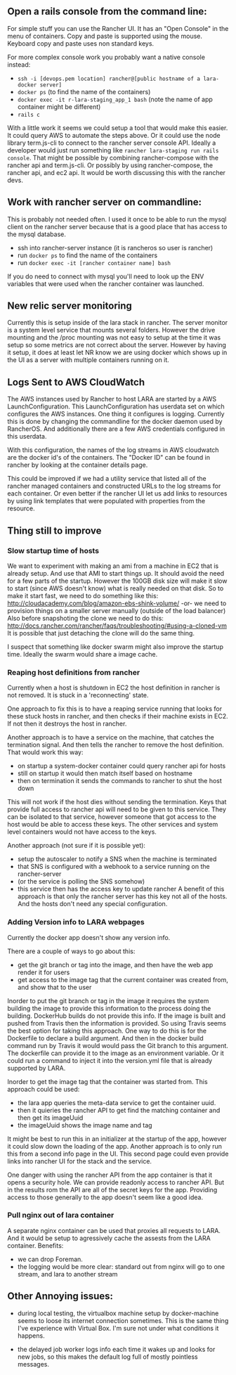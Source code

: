 ## Open a rails console from the command line:

For simple stuff you can use the Rancher UI. It has an "Open Console" in the menu of containers.
Copy and paste is supported using the mouse. Keyboard copy and paste uses non standard keys.

For more complex console work you probably want a native console instead:

- `ssh -i [devops.pem location] rancher@[public hostname of a lara-docker server]`
- `docker ps` (to find the name of the containers)
- `docker exec -it r-lara-staging_app_1 bash` (note the name of app container might be different)
- `rails c`

With a little work it seems we could setup a tool that would make this easier. It could query AWS to automate the
steps above.  Or it could use the node library term.js-cli to connect to the rancher server console API.
Ideally a developer would just run something like `rancher lara-staging run rails console`.
That might be possible by combining rancher-compose with the rancher api and term.js-cli.
Or possibly by using rancher-compose, the rancher api, and ec2 api.
It would be worth discussing this with the rancher devs.

## Work with rancher server on commandline:

This is probably not needed often. I used it once to be able to run the mysql client
on the rancher server because that is a good place that has access to the mysql database.

- ssh into rancher-server instance (it is rancheros so user is rancher)
- run `docker ps` to find the name of the containers
- run `docker exec -it [rancher container name] bash`

If you do need to connect with mysql you'll need to look up the ENV variables that were used
when the rancher container was launched.

## New relic server monitoring

Currently this is setup inside of the lara stack in rancher. The server monitor is a system level service that mounts
several folders. However the drive mounting and the /proc mounting was not easy to setup at the time it was setup
so some metrics are not correct about the server. However by having it setup, it does at least let NR know we are using
docker which shows up in the UI as a server with multiple containers running on it.

## Logs Sent to AWS CloudWatch

The AWS instances used by Rancher to host LARA are started by a AWS LaunchConfiguration.  This LaunchConfiguration
has userdata set on which configures the AWS instances. One thing it configures is logging.
Currently this is done by changing the commandline for the docker daemon used by RancherOS.
And additionally there are a few AWS credentials configured in this userdata.

With this configuration, the names of the log streams in AWS cloudwatch are the docker id's of the containers.
The "Docker ID" can be found in rancher by looking at the container details page.

This could be improved if we had a utility service that listed all of the rancher managed containers and constructed
URLs to the log streams for each container. Or even better if the rancher UI let us add links to resources by
using link templates that were populated with properties from the resource.

## Thing still to improve

### Slow startup time of hosts

We want to experiment with making an ami from a machine in EC2 that is already setup.
And use that AMI to start things up. It should avoid the need for a few parts of the
startup. However the 100GB disk size will make it slow to start (since AWS doesn't know)
what is really needed on that disk.  So to make it start fast, we need to do something
like this:
http://cloudacademy.com/blog/amazon-ebs-shink-volume/
-or- we need to provision things on a smaller server manually (outside of the load balancer)
Also before snapshoting the clone we need to do this:
http://docs.rancher.com/rancher/faqs/troubleshooting/#using-a-cloned-vm
It is possible that just detaching the clone will do the same thing.

I suspect that something like docker swarm might also improve the startup time. Ideally
the swarm would share a image cache.

### Reaping host definitions from rancher

Currently when a host is shutdown in EC2 the host definition in rancher is not removed.
It is stuck in a 'reconnecting' state.

One approach to fix this is to have a reaping service running that looks for these stuck
hosts in rancher, and then checks if their machine exists in EC2. If not then it destroys
the host in rancher.

Another approach is to have a service on the machine, that catches the termination signal.
And then tells the rancher to remove the host definition. That would work this way:
- on startup a system-docker container could query rancher api for hosts
- still on startup it would then match itself based on hostname
- then on termination it sends the commands to rancher to shut the host down

This will not work if the host dies without sending the termination.
Keys that provide full access to rancher api will need to be given to this service.
They can be isolated to that service, however someone that got access to the host would
be able to access these keys. The other services and system level containers would not
have access to the keys.

Another approach (not sure if it is possible yet):
- setup the autoscaler to notify a SNS when the machine is terminated
- that SNS is configured with a webhook to a service running on the rancher-server
- (or the service is polling the SNS somehow)
- this service then has the access key to update rancher
A benefit of this approach is that only the rancher server has this key not all
of the hosts. And the hosts don't need any special configuration.

### Adding Version info to LARA webpages

Currently the docker app doesn't show any version info.

There are a couple of ways to go about this:
- get the git branch or tag into the image, and then have the web app render it for users
- get access to the image tag that the current container was created from, and show that to the user

Inorder to put the git branch or tag in the image it requires the system building the image to
provide this information to the process doing the building. DockerHub builds do not provide this info.
If the image is built and pushed from Travis then the information is provided. So using Travis seems
the best option for taking this approach.
One way to do this is for the Dockerfile to declare a build argument. And then in the docker build 
command run by Travis it would would pass the Git branch to this argument. The dockerfile can provide
it to the image as an environment variable. Or it could run a command to inject it into the version.yml
file that is already supported by LARA.

Inorder to get the image tag that the container was started from. This approach could be used:
- the lara app queries the meta-data service to get the container uuid.
- then it quieries the rancher API to get find the matching container and then get its imageUuid
- the imageUuid shows the image name and tag

It might be best to run this in an initializer at the startup of the app, however it could slow down the
loading of the app. Another approach is to only run this from a second info page in the UI. This second
page could even provide links into rancher UI for the stack and the service.

One danger with using the rancher API from the app container is that it opens a security hole. We can provide
readonly access to rancher API. But in the results rom the API are all of the secret keys for the app.
Providing access to those generally to the app doesn't seem like a good idea.

### Pull nginx out of lara container

A separate nginx container can be used that proxies all requests to LARA.  And it would be setup to 
agressively cache the assests from the LARA container. Benefits:
- we can drop Foreman.
- the logging would be more clear: standard out from nginx will go to one stream, and lara to another stream

## Other Annoying issues:

- during local testing, the virtualbox machine setup by docker-machine seems to loose its
internet connection sometimes. This is the same thing I've experience with Virtual Box. 
I'm sure not under what conditions it happens.

- the delayed job worker logs info each time it wakes up and looks for new jobs, so this makes the default log full of
mostly pointless messages.


